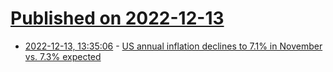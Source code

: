 # [Published on 2022-12-13](index.md)

* [2022-12-13, 13:35:06](https://news.ycombinator.com/item?id=33968594) - [US annual inflation declines to 7.1% in November vs. 7.3% expected](https://www.bls.gov/news.release/archives/cpi_12132022.htm)
